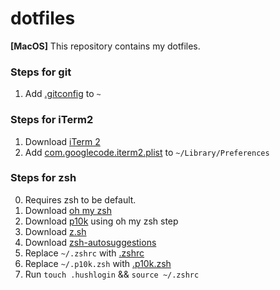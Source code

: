 # dotfiles

**[MacOS]** This repository contains my dotfiles.

### Steps for git

1. Add [.gitconfig](https://github.com/sxnaprkhr/dotfiles/blob/main/git/.gitconfig) to `~`

### Steps for iTerm2

1. Download [iTerm 2](https://iterm2.com/)
2. Add [com.googlecode.iterm2.plist](https://github.com/sxnaprkhr/dotfiles/blob/main/iterm2/com.googlecode.iterm2.plist) to `~/Library/Preferences`

### Steps for zsh

0. Requires zsh to be default.
1. Download [oh my zsh](https://ohmyz.sh/)
2. Download [p10k](https://github.com/romkatv/powerlevel10k) using oh my zsh step
3. Download [z.sh](https://github.com/rupa/z)
4. Download [zsh-autosuggestions](https://github.com/zsh-users/zsh-autosuggestions/)
5. Replace `~/.zshrc` with [.zshrc](https://github.com/sxnaprkhr/dotfiles/blob/main/zsh/.zshrc)
6. Replace `~/.p10k.zsh` with [.p10k.zsh](https://github.com/sxnaprkhr/dotfiles/blob/main/zsh/.p10k.zsh)
7. Run `touch .hushlogin` && `source ~/.zshrc`